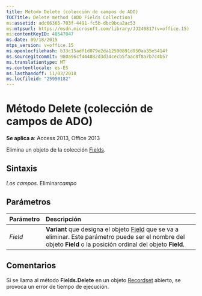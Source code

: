 ```yaml
---
title: Método Delete (colección de campos de ADO)
TOCTitle: Delete method (ADO Fields Collection)
ms:assetid: adc66365-703f-4491-fc5b-dbc9bca2ac53
ms:mtpsurl: https://msdn.microsoft.com/library/JJ249817(v=office.15)
ms:contentKeyID: 48547047
ms.date: 09/18/2015
mtps_version: v=office.15
ms.openlocfilehash: b33c15adf1d079e2da12590891d950aa35e5414f
ms.sourcegitcommit: 980a96cf444882d3d34cecb5faac8f8a7b7c4b57
ms.translationtype: MT
ms.contentlocale: es-ES
ms.lasthandoff: 11/03/2018
ms.locfileid: "25950182"
---
```

# <a name="delete-method-ado-fields-collection"></a>Método Delete (colección de campos de ADO)

**Se aplica a**: Access 2013, Office 2013


Elimina un objeto de la colección [Fields](fields-collection-ado.md).

## <a name="syntax"></a>Sintaxis

*Los campos*. Eliminar*campo*

## <a name="parameters"></a>Parámetros

|Parámetro|Descripción|
|:--------|:----------|
|*Field* |**Variant** que designa el objeto [Field](field-object-ado.md) que se va a eliminar. Este parámetro puede ser el nombre del objeto **Field** o la posición ordinal del objeto **Field**.|

## <a name="remarks"></a>Comentarios

Si se llama al método **Fields.Delete** en un objeto [Recordset](recordset-object-ado.md) abierto, se provoca un error de tiempo de ejecución.

